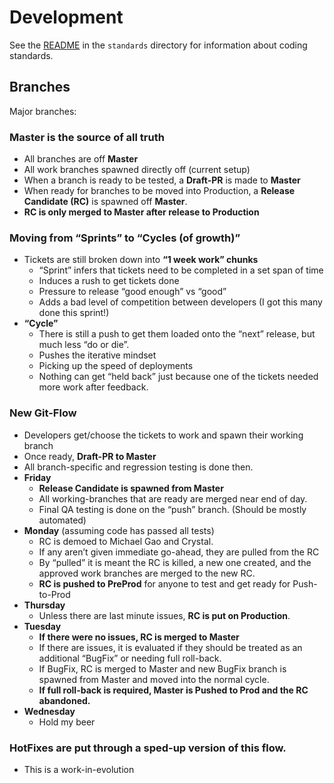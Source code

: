 # Development

See the [README](standards/README.md) in the `standards` directory for information about coding standards.

## Branches

Major branches:

### Master is the source of all truth 
  * All branches are off **Master**
  * All work branches spawned directly off (current setup)
  * When a branch is ready to be tested, a **Draft-PR** is made to **Master** 
  * When ready for branches to be moved into Production, a **Release Candidate (RC)** is spawned off **Master**. 
  * **RC is only merged to Master after release to Production**
  
### Moving from “Sprints” to “Cycles (of growth)”
* Tickets are still broken down into **“1 week work” chunks** 
  * “Sprint” infers that tickets need to be completed in a set span of time
  * Induces a rush to get tickets done
  * Pressure to release “good enough” vs “good”
  * Adds a bad level of competition between developers (I got this many done this sprint!)
* **“Cycle”** 
  * There is still a push to get them loaded onto the “next” release, but much less “do or die”.
  * Pushes the iterative mindset 
  * Picking up the speed of deployments 
  * Nothing can get “held back” just because one of the tickets needed more work after feedback.
  
### New Git-Flow
* Developers get/choose the tickets to work and spawn their working branch 
* Once ready, **Draft-PR to Master**
* All branch-specific and regression testing is done then.
* **Friday**
  * **Release Candidate is spawned from Master**
  * All working-branches that are ready are merged near end of day. 
  * Final QA testing is done on the “push” branch.  (Should be mostly automated)
* **Monday** (assuming code has passed all tests)
  * RC is demoed to Michael Gao and Crystal. 
  * If any aren’t given immediate go-ahead, they are pulled from the RC 
  * By “pulled” it is meant the RC is killed, a new one created, and the approved work branches are merged to the new RC.
  * **RC is pushed to PreProd** for anyone to test and get ready for Push-to-Prod
* **Thursday**
  * Unless there are last minute issues, **RC is put on Production**. 
* **Tuesday** 
  * **If there were no issues, RC is merged to Master** 
  * If there are issues, it is evaluated if they should be treated as an additional “BugFix” or needing full roll-back. 
  * If BugFix, RC is merged to Master and new BugFix branch is spawned from Master and moved into the normal cycle. 
  * **If full roll-back is required, Master is Pushed to Prod and the RC abandoned.**
* **Wednesday**
  * Hold my beer 

### HotFixes are put through a sped-up version of this flow.

* This is a work-in-evolution
